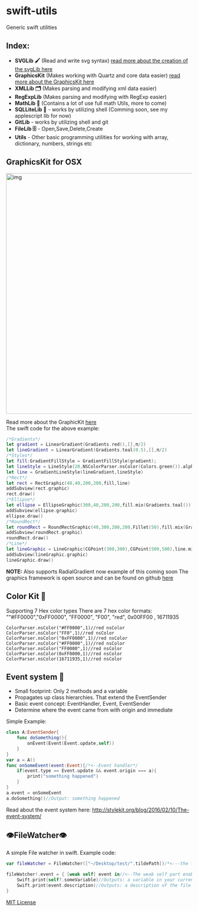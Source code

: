 # swift-utils
Generic swift utilities
## Index:  
- **SVGLib 🖌** (Read and write svg syntax) [read more about the creation of the svgLib here](http://stylekit.org/blog/2016/01/07/Basic-SVG-support/)  
- **GraphicsKit** (Makes working with Quartz and core data easier) [read more about the GraphicsKit here](http://stylekit.org/blog/2015/12/30/Graphic-framework-for-OSX/)  
- **XMLLib 🗂** (Makes parsing and modifying xml data easier)  
- **RegExpLib** (Makes parsing and modifying with RegExp easier)  
- **MathLib 📐** (Contains a lot of use full math Utils, more to come)  
- **SQLLiteLib 📇** - works by utilizing shell (Comming soon, see my applescript lib for now)  
- **GitLib** - works by utilizing shell and git 
- **FileLib 🗄** - Open,Save,Delete,Create
- **Utils** - Other basic programming utilities for working with array, dictionary, numbers, strings etc

## **GraphicsKit for OSX**

<img width="650" alt="img" src="https://dl.dropboxusercontent.com/u/2559476/Screen Shot 2015-12-26 at 10.30.58.png">

Read more about the GraphicKit [here](http://stylekit.org/blog/2015/12/30/Graphic-framework-for-OSX/)   
The swift code for the above example:  

```swift
/*Gradients*/
let gradient = LinearGradient(Gradients.red(),[],π/2)
let lineGradient = LinearGradient(Gradients.teal(0.5),[],π/2)
/*Styles*/
let fill:GradientFillStyle = GradientFillStyle(gradient);
let lineStyle = LineStyle(20,NSColorParser.nsColor(Colors.green()).alpha(0.5),CGLineCap.Round)
let line = GradientLineStyle(lineGradient,lineStyle)
/*Rect*/
let rect = RectGraphic(40,40,200,200,fill,line)
addSubview(rect.graphic)
rect.draw()
/*Ellipse*/
let ellipse = EllipseGraphic(300,40,200,200,fill.mix(Gradients.teal()),line.mix(Gradients.blue(0.5)))
addSubview(ellipse.graphic)
ellipse.draw()
/*RoundRect*/
let roundRect = RoundRectGraphic(40,300,200,200,Fillet(50),fill.mix(Gradients.orange()),line.mix(Gradients.yellow(0.5)))
addSubview(roundRect.graphic)
roundRect.draw()
/*Line*/
let lineGraphic = LineGraphic(CGPoint(300,300),CGPoint(500,500),line.mix(Gradients.deepPurple()))
addSubview(lineGraphic.graphic)
lineGraphic.draw()
```
**NOTE:** Also supports RadialGradient now example of this coming soon
The graphics framework is open source and can be found on github [here](https://github.com/eonist/swift-utils)   



## **Color Kit 🎨**
Supporting 7 Hex color types
There are 7 hex color formats: ""#FF0000","0xFF0000", "FF0000", "F00", "red", 0x00FF00 , 16711935
```
ColorParser.nsColor("#FF0000",1)//red nsColor
ColorParser.nsColor("FF0",1)//red nsColor
ColorParser.nsColor("0xFF0000",1)//red nsColor
ColorParser.nsColor("#FF0000",1)//red nsColor
ColorParser.nsColor("FF0000",1)//red nsColor
ColorParser.nsColor(0xFF0000,1)//red nsColor
ColorParser.nsColor(16711935,1)//red nsColor
```

## Event system 🚀  
- Small footprint: Only 2 methods and a variable
- Propagates up class hierarchies. That extend the EventSender
- Basic event concept: EventHandler, Event, EventSender 
- Determine where the event came from with origin and immediate
 
Simple Example:  
```swift
class A:EventSender{
    func doSomething(){
        onEvent(Event(Event.update,self)) 
    }
}
var a = A()
func onSomeEvent(event:Event){/*<--Event handler*/
    if(event.type == Event.update && event.origin === a){
        print("something happened")
    } 
}
a.event = onSomeEvent
a.doSomething()//Output: something happened
```

Read about the event system here: http://stylekit.org/blog/2016/02/10/The-event-system/  


## 👁FileWatcher👁

A simple File watcher in swift. Example code: 

```swift
var fileWatcher = FileWatcher(["~/Desktop/test/".tildePath])/*<---the fileWatcher instance must be scoped to your class*/
        
fileWatcher!.event = { [weak self] event in//<--The weak self part enables you to interact with your app
    Swift.print(self?.someVariable)//Outputs: a variable in your current class
    Swift.print(event.description)//Outputs: a description of the file change
}
```

[MIT License](http://opensource.org/licenses/MIT) 
